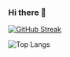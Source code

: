 ### Hi there 👋

<!--
**dream-19/dream-19** is a ✨ _special_ ✨ repository because its `README.md` (this file) appears on your GitHub profile.

Here are some ideas to get you started:

- 🔭 I’m currently working on ...
- 🌱 I’m currently learning ...
- 👯 I’m looking to collaborate on ...
- 🤔 I’m looking for help with ...
- 💬 Ask me about ...
- 📫 How to reach me: ...
- 😄 Pronouns: ...
- ⚡ Fun fact: ...

[![Top Langs](https://github-readme-stats.vercel.app/api/top-langs/?username=dream-19)](https://github.com/dream-19/github-readme-stats)
-->


<!-- ![dream-19's GitHub stats](https://github-readme-stats.vercel.app/api?username=dream-19&show_icons=true&theme=iceberg&rank_icon=github) -->

 [![GitHub Streak](https://streak-stats.demolab.com?user=dream-19&theme=default)](https://git.io/streak-stats) 
 
![Top Langs](https://github-readme-stats.vercel.app/api/top-langs/?username=dream-19&layout=compact)

<!-- [![GitHub Streak](https://streak-stats.demolab.com?user=dream-19&theme=iceberg)](https://git.io/streak-stats) -->
